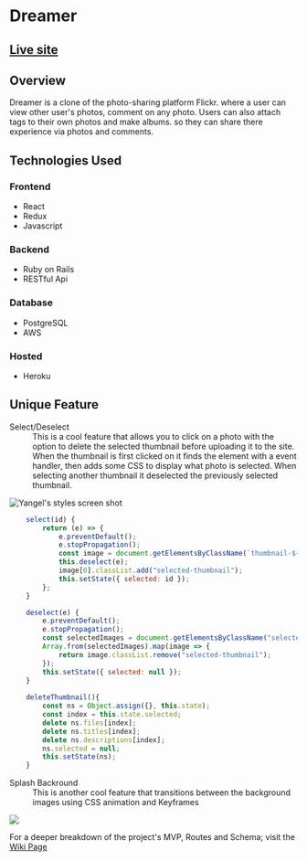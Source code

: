 # Dreamer

## [Live site](http://dreamer-heroku.herokuapp.com/#/)

## Overview
Dreamer is a clone of the photo-sharing platform Flickr. where a user can view other user's photos, comment on any photo.
Users can also attach tags to their own photos and make albums. so they can share there experience via photos and comments.

## Technologies Used
### Frontend
* React
* Redux
* Javascript
### Backend
* Ruby on Rails
* RESTful Api
### Database
* PostgreSQL
* AWS
### Hosted
* Heroku

## Unique Feature
<dl>
  <dt>Select/Deselect<dt/>
  <dd> This is a cool feature that allows you to click on a photo with the option to delete the selected thumbnail before uploading it to the site. When the thumbnail is first clicked on it finds the element with a event handler, then adds some CSS to display what photo is selected. When selecting another thumbnail it deselected the previously selected thumbnail.<dd/>
</dl>


![Yangel's styles screen shot](https://res.cloudinary.com/dijm9qoxa/image/upload/v1622743218/Screen_Recording_2021-06-03_at_1.43.15_PM_nltusc.gif)

```javascript
    select(id) {
        return (e) => {
            e.preventDefault();
            e.stopPropagation();
            const image = document.getElementsByClassName(`thumbnail-${id}`);
            this.deselect(e);
            image[0].classList.add("selected-thumbnail");
            this.setState({ selected: id });
        };
    }

    deselect(e) {
        e.preventDefault();
        e.stopPropagation();
        const selectedImages = document.getElementsByClassName("selected-thumbnail");
        Array.from(selectedImages).map(image => {
            return image.classList.remove("selected-thumbnail");
        });
        this.setState({ selected: null });
    }
    
    deleteThumbnail(){
        const ns = Object.assign({}, this.state);
        const index = this.state.selected;
        delete ns.files[index];
        delete ns.titles[index];
        delete ns.descriptions[index];
        ns.selected = null;
        this.setState(ns);
    }
```

<dl>
  <dt>Splash Backround<dt/>
  <dd> This is another cool feature that transitions between the background images using CSS animation and Keyframes<dd/>
</dl>


<img src="app/assets/images/splash-final-v.gif"/>


For a deeper breakdown of the project's MVP, Routes and Schema; visit the [Wiki Page](https://github.com/yangel20/Dreamer/wiki)

